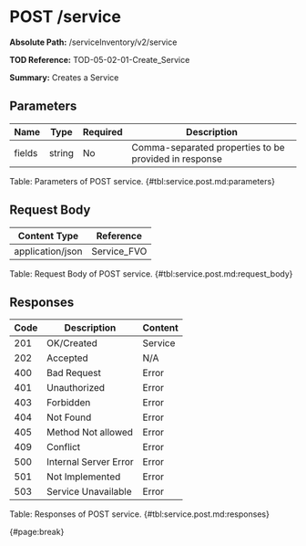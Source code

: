 <!--
    ATTENTION: This file was generated via gradle!
               Do NOT manually edit this file! Any such changes will be overwritten!
-->

# POST /service

**Absolute Path:** /serviceInventory/v2/service

**TOD Reference:** TOD-05-02-01-Create_Service

**Summary:** Creates a Service

## Parameters

| Name | Type | Required | Description |
| ------ | ------ | --- | ------------ |
| fields | string | No | Comma-separated properties to be provided in response |

Table: Parameters of POST service. {#tbl:service.post.md:parameters}

## Request Body

| Content Type | Reference |
|--------------|-----------|
| application/json | Service_FVO |

Table: Request Body of POST service. {#tbl:service.post.md:request_body}

## Responses

| Code | Description | Content |
|------|-------------|---------|
| 201 | OK/Created | Service |
| 202 | Accepted | N/A |
| 400 | Bad Request | Error |
| 401 | Unauthorized | Error |
| 403 | Forbidden | Error |
| 404 | Not Found | Error |
| 405 | Method Not allowed | Error |
| 409 | Conflict | Error |
| 500 | Internal Server Error | Error |
| 501 | Not Implemented | Error |
| 503 | Service Unavailable | Error |

Table: Responses of POST service. {#tbl:service.post.md:responses}

{#page:break}
